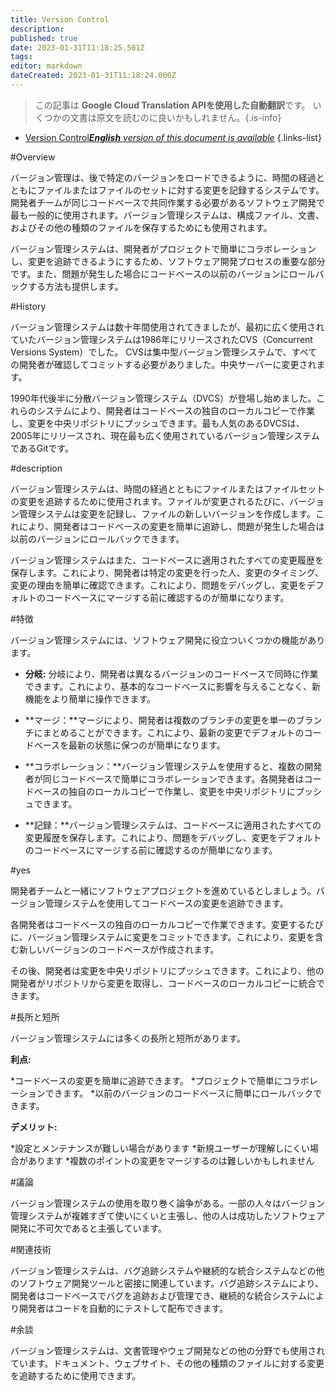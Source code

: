 ```yaml
---
title: Version Control
description: 
published: true
date: 2023-01-31T11:18:25.501Z
tags: 
editor: markdown
dateCreated: 2023-01-31T11:18:24.000Z
---
```


> この記事は **Google Cloud Translation APIを使用した自動翻訳**です。
いくつかの文書は原文を読むのに良いかもしれません。{.is-info}

- [Version Control***English** version of this document is available*](/en/Knowledge-base/Dictionary/version-control)
{.links-list}


#Overview

バージョン管理は、後で特定のバージョンをロードできるように、時間の経過とともにファイルまたはファイルのセットに対する変更を記録するシステムです。開発者チームが同じコードベースで共同作業する必要があるソフトウェア開発で最も一般的に使用されます。バージョン管理システムは、構成ファイル、文書、およびその他の種類のファイルを保存するためにも使用されます。

バージョン管理システムは、開発者がプロジェクトで簡単にコラボレーションし、変更を追跡できるようにするため、ソフトウェア開発プロセスの重要な部分です。また、問題が発生した場合にコードベースの以前のバージョンにロールバックする方法も提供します。

#History

バージョン管理システムは数十年間使用されてきましたが、最初に広く使用されていたバージョン管理システムは1986年にリリースされたCVS（Concurrent Versions System）でした。 CVSは集中型バージョン管理システムで、すべての開発者が確認してコミットする必要がありました。中央サーバーに変更されます。

1990年代後半に分散バージョン管理システム（DVCS）が登場し始めました。これらのシステムにより、開発者はコードベースの独自のローカルコピーで作業し、変更を中央リポジトリにプッシュできます。最も人気のあるDVCSは、2005年にリリースされ、現在最も広く使用されているバージョン管理システムであるGitです。

#description

バージョン管理システムは、時間の経過とともにファイルまたはファイルセットの変更を追跡するために使用されます。ファイルが変更されるたびに、バージョン管理システムは変更を記録し、ファイルの新しいバージョンを作成します。これにより、開発者はコードベースの変更を簡単に追跡し、問題が発生した場合は以前のバージョンにロールバックできます。

バージョン管理システムはまた、コードベースに適用されたすべての変更履歴を保存します。これにより、開発者は特定の変更を行った人、変更のタイミング、変更の理由を簡単に確認できます。これにより、問題をデバッグし、変更をデフォルトのコードベースにマージする前に確認するのが簡単になります。

#特徴

バージョン管理システムには、ソフトウェア開発に役立ついくつかの機能があります。

* **分岐:** 分岐により、開発者は異なるバージョンのコードベースで同時に作業できます。これにより、基本的なコードベースに影響を与えることなく、新機能をより簡単に操作できます。

* **マージ：**マージにより、開発者は複数のブランチの変更を単一のブランチにまとめることができます。これにより、最新の変更でデフォルトのコードベースを最新の状態に保つのが簡単になります。

* **コラボレーション：**バージョン管理システムを使用すると、複数の開発者が同じコードベースで簡単にコラボレーションできます。各開発者はコードベースの独自のローカルコピーで作業し、変更を中央リポジトリにプッシュできます。

* **記録：**バージョン管理システムは、コードベースに適用されたすべての変更履歴を保存します。これにより、問題をデバッグし、変更をデフォルトのコードベースにマージする前に確認するのが簡単になります。

#yes

開発者チームと一緒にソフトウェアプロジェクトを進めているとしましょう。バージョン管理システムを使用してコードベースの変更を追跡できます。

各開発者はコードベースの独自のローカルコピーで作業できます。変更するたびに、バージョン管理システムに変更をコミットできます。これにより、変更を含む新しいバージョンのコードベースが作成されます。

その後、開発者は変更を中央リポジトリにプッシュできます。これにより、他の開発者がリポジトリから変更を取得し、コードベースのローカルコピーに統合できます。

#長所と短所

バージョン管理システムには多くの長所と短所があります。

**利点:**

*コードベースの変更を簡単に追跡できます。
*プロジェクトで簡単にコラボレーションできます。
*以前のバージョンのコードベースに簡単にロールバックできます。

**デメリット:**

*設定とメンテナンスが難しい場合があります
*新規ユーザーが理解しにくい場合があります
*複数のポイントの変更をマージするのは難しいかもしれません

#議論

バージョン管理システムの使用を取り巻く論争がある。一部の人々はバージョン管理システムが複雑すぎて使いにくいと主張し、他の人は成功したソフトウェア開発に不可欠であると主張しています。

#関連技術

バージョン管理システムは、バグ追跡システムや継続的な統合システムなどの他のソフトウェア開発ツールと密接に関連しています。バグ追跡システムにより、開発者はコードベースでバグを追跡および管理でき、継続的な統合システムにより開発者はコードを自動的にテストして配布できます。

#余談

バージョン管理システムは、文書管理やウェブ開発などの他の分野でも使用されています。ドキュメント、ウェブサイト、その他の種類のファイルに対する変更を追跡するために使用できます。